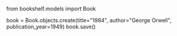 <!-- import the model class book -->
 from bookshelf.models import Book

 <!-- create instance of Book and save-->
  book = Book.objects.create(title="1984", author="George Orwell", publication_year=1949)
  book.save()